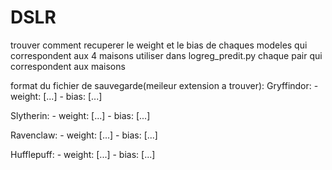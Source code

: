 # DSLR
trouver comment recuperer le weight et le bias de chaques modeles qui correspondent aux 4 maisons
utiliser dans logreg_predit.py chaque pair qui correspondent aux maisons

format du fichier de sauvegarde(meileur extension a trouver):
Gryffindor:
    - weight: [...]
    - bias: [...]

Slytherin:
    - weight: [...]
    - bias: [...]

Ravenclaw:
    - weight: [...]
    - bias: [...]

Hufflepuff:
    - weight: [...]
    - bias: [...]
